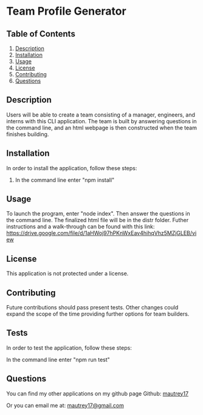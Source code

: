 # Team Profile Generator

## Table of Contents
1. [Description](#Description)
2. [Installation](#Installation)
3. [Usage](#Usage)
4. [License](#License)
5. [Contributing](#Contributing)
6. [Questions](#Questions)

## Description
Users will be able to create a team consisting of a manager, engineers, and interns with this CLI application. The team is built by answering questions in the command line, and an html webpage is then constructed when the team finishes building.

## Installation
In order to install the application, follow these steps: 

1. In the command line enter "npm install"

## Usage
To launch the program, enter "node index". Then answer the questions in the command line. The finalized html file will be in the distr folder. Futher instructions and a walk-through can be found with this link: https://drive.google.com/file/d/1aHWoj97hPKnWxEav4hihqVhz5MZjGLEB/view

## License
This application is not protected under a license.

## Contributing
Future contributions should pass present tests. Other changes could expand the scope of the time providing further options for team builders.

## Tests
In order to test the application, follow these steps:

In the command line enter "npm run test"

## Questions
You can find my other applications on my github page
Github: [mautrey17](https://github.com/mautrey17) 

Or you can email me at: mautrey17@gmail.com